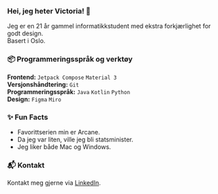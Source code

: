 ### Hei, jeg heter Victoria! 👋
Jeg er en 21 år gammel informatikkstudent med ekstra forkjærlighet for godt design.   
Basert i Oslo. 

### 📦 Programmeringsspråk og verktøy 
**Frontend:** `Jetpack Compose` `Material 3`
<br>
**Versjonshåndtering:** `Git`
<br>
**Programmeringsspråk:** `Java` `Kotlin` `Python`
<br>
**Design:** `Figma` `Miro`


### ✨ Fun Facts
* Favorittserien min er Arcane.
* Da jeg var liten, ville jeg bli statsminister.
* Jeg liker både Mac og Windows. 


### 📬 Kontakt 
Kontakt meg gjerne via [LinkedIn](https://www.linkedin.com/in/victoria-kolsing/). 
